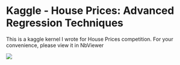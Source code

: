 # Kaggle - House Prices: Advanced Regression Techniques
This is a kaggle kernel I wrote for House Prices competition. For your convenience, please view it in NbViewer

![](https://user.qzone.qq.com/825517651/main)
